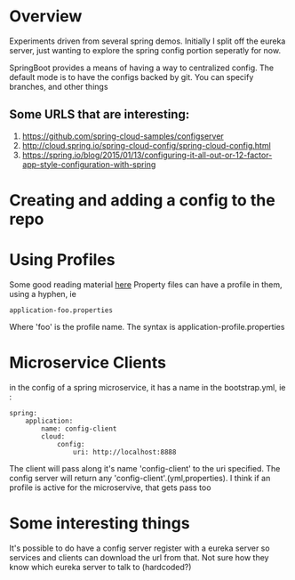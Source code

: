 # Overview
Experiments driven from several spring demos.  Initially I split off the eureka server, just wanting to explore
the spring config portion seperatly for now.

SpringBoot provides a means of having a way to centralized config.  The default mode is to have
the configs backed by git.  You can specify branches, and other things

## Some URLS that are interesting:

1. https://github.com/spring-cloud-samples/configserver
2. http://cloud.spring.io/spring-cloud-config/spring-cloud-config.html
3. https://spring.io/blog/2015/01/13/configuring-it-all-out-or-12-factor-app-style-configuration-with-spring

# Creating and adding a config to the repo

# Using Profiles
Some good reading material [here](https://docs.spring.io/spring-boot/docs/current/reference/html/boot-features-external-config.html)
Property files can have a profile in them, using a hyphen, ie 

    application-foo.properties
    
Where 'foo' is the profile name.  The syntax is application-profile.properties


# Microservice Clients
in the config of a spring microservice, it has a name in the bootstrap.yml, ie :

    spring:
    	application:
    		name: config-client
    		cloud:
    			config:
    				uri: http://localhost:8888
The client will pass along it's name 'config-client' to the uri specified.  The config server will return any 
'config-client'.(yml,properties).  I think if an profile is active for the microservive, that gets pass too

# Some interesting things
It's possible to do have a config server register with a eureka server so services and clients
can download the url from that.  Not sure how they know which eureka server to talk to (hardcoded?)
